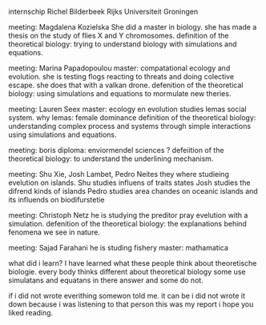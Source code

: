 internschip Richel Bilderbeek Rijks Universiteit Groningen

meeting: Magdalena Kozielska
She did a master in biology.
she has made a thesis on the study of flies X and Y chromosomes. 
definition of the theoretical biology: trying to understand biology with simulations and equations.

meeting: Marina Papadopoulou
master: compatational ecology and evolution.
she is testing flogs reacting to threats and doing colective escape. she does that with a valkan drone.
defenition of the theoretical biology: using simulations and equations to mormulate new theries.

meeting: Lauren Seex
master: ecology en evolution
studies lemas social system.
why lemas: female dominance
definition of the theoretical biology: understanding complex process and systems through simple interactions using simulations and equations.

meeting: boris
diploma: enviormendel sciences
?
defeiition of the theoretical biology: to understand the underlining mechanism.

meeting: Shu Xie, Josh Lambet, Pedro Neites
they where studieing evelution on islands.
Shu studies influens of traits states
Josh studies the difrend kinds of islands
Pedro studies area chandes on oceanic islands and its influends on biodifurstetie

meeting: Christoph Netz
he is studying the preditor pray evelution with a simulation.
defenition of the theoretical biology: the explanations behind fenomena we see in nature.

meeting: Sajad Farahani
he is studing fishery
master: mathamatica

what did i learn? I have learned what these people think about theoretische biologie. every body thinks different
about theoretical biology some use simulatans and equatans in there answer and some do not.

if i did not wrote everithing somewon told me. it can be i did not wrote it down because i was listening to that person
this was my report i hope you liked reading.
